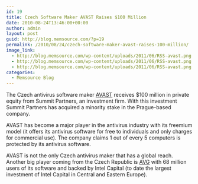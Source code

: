 ```yaml
---
id: 19
title: Czech Software Maker AVAST Raises $100 Million
date: 2010-08-24T13:46:00+00:00
author: admin
layout: post
guid: http://blog.memsource.com/?p=19
permalink: /2010/08/24/czech-software-maker-avast-raises-100-million/
image_link:
  - http://blog.memsource.com/wp-content/uploads/2011/06/RSS-avast.png
  - http://blog.memsource.com/wp-content/uploads/2011/06/RSS-avast.png
  - http://blog.memsource.com/wp-content/uploads/2011/06/RSS-avast.png
categories:
  - Memsource Blog
---
```

The Czech antivirus software maker [AVAST](http://www.avast.com/index) receives $100 million in private equity from Summit Partners, an investment firm. With this investment Summit Partners has acquired a minority stake in the Prague-based company.<!--more-->

AVAST has become a major player in the antivirus industry with its freemium model (it offers its antivirus software for free to individuals and only charges for commercial use). The company claims 1 out of every 5 computers is protected by its antivirus software.

AVAST is not the only Czech antivirus maker that has a global reach. Another big player coming from the Czech Republic is [AVG](http://www.avg.com/) with 68 million users of its software and backed by Intel Capital (to date the largest investment of Intel Capital in Central and Eastern Europe).